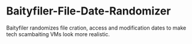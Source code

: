 # Baityfiler-File-Date-Randomizer
Baityfiler randomizes file cration, access and modification dates to make tech scambaiting VMs look more realistic.
